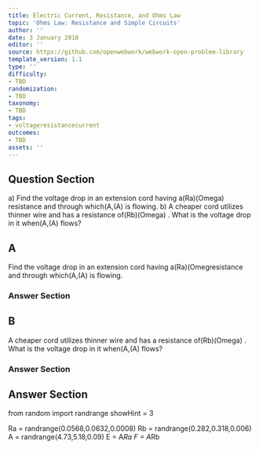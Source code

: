 ```yaml
---
title: Electric Current, Resistance, and Ohms Law
topic: 'Ohms Law: Resistance and Simple Circuits'
author: ''
date: 3 January 2018
editor: ''
source: https://github.com/openwebwork/webwork-open-problem-library
template_version: 1.1
type: ''
difficulty:
- TBD
randomization:
- TBD
taxonomy:
- TBD
tags:
- voltageresistancecurrent
outcomes:
- TBD
assets: ''
---
```


## Question Section 

a) Find the voltage drop in an extension cord having a(Ra)(Omega) resistance and through which(A,(A) is flowing.
b) A cheaper cord utilizes thinner wire and has a resistance of(Rb)(Omega) . What is the voltage drop in it when(A,(A) flows?

## A
Find the voltage drop in an extension cord having a(Ra)(Omegresistance and through which(A,(A) is flowing.
### Answer Section
## B
A cheaper cord utilizes thinner wire and has a resistance of(Rb)(Omega) . What is the voltage drop in it when(A,(A) flows?
### Answer Section


## Answer Section

from random import randrange
showHint = 3


Ra = randrange(0.0568,0.0632,0.0008)
Rb = randrange(0.282,0.318,0.006)
A = randrange(4.73,5.18,0.09)
E = A*Ra
F = A*Rb